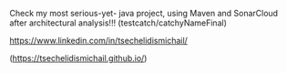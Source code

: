 Check my most serious-yet- java project, using Maven and SonarCloud after architectural analysis!!! (testcatch/catchyNameFinal)<br>

https://www.linkedin.com/in/tsechelidismichail/<br>

(https://tsechelidismichail.github.io/)<br>

